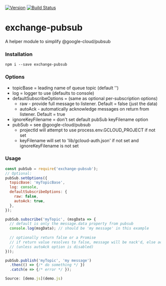 [![Version](https://badge.fury.io/js/exchange-pubsub.svg)](http://badge.fury.io/js/exchange-pubsub)
[![Build Status](https://travis-ci.org/betastreet/exchange-pubsub.svg?branch=master)](https://travis-ci.org/betastreet/exchange-pubsub)
 
# exchange-pubsub

A helper module to simplify @google-cloud/pubsub

### Installation

`npm i --save exchange-pubsub`

### Options
 * topicBase = leading name of queue topic (default '')
 * log = logger to use (defaults to console)
 * defaultSubscribeOptions = (same as optional per-subscription options)
   * raw - provide full message to listener. Default = false (just the data)
   * autoAck - automatically acknowledge messages on return from listener. Default = true
 * ignoreKeyFilename = don't set default pubSub keyFilename option
 * pubSub = see @google-cloud/pubsub
   * projectId will attempt to use process.env.GCLOUD_PROJECT if not set
   * keyFilename will set to 'lib/gcloud-auth.json' if not set and ignoreKeyFilename is not set
 
### Usage

```javascript
const pubSub = require('exchange-pubsub');
// Optional:
pubSub.setOptions({
  topicBase: 'myTopicBase',
  log: console,
  defaultSubscribeOptions: {
    raw: false,
    autoAck: true,
  },
});

pubSub.subscribe('myTopic', (msgData => {
  // default is only the message.data property from pubsub
  console.log(msgData); // should be 'my message' in this example
  
  // optionally return false or a Promise
  // if return value resolves to false, message will be nack'd, else ack'd
  // (unless autoAck option is disabled)
}));

pubSub.publish('myTopic', 'my message')
  .then(() => {/* do something */ })
  .catch(e => {/* error */ });

Source: [demo.js](demo.js)

